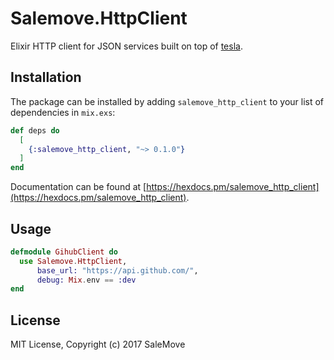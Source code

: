 # Salemove.HttpClient

Elixir HTTP client for JSON services built on top of [tesla](https://github.com/teamon/tesla).

## Installation

The package can be installed by adding `salemove_http_client` to your list of dependencies in `mix.exs`:

```elixir
def deps do
  [
    {:salemove_http_client, "~> 0.1.0"}
  ]
end
```

Documentation can be found at [https://hexdocs.pm/salemove_http_client](https://hexdocs.pm/salemove_http_client).

## Usage

```elixir
defmodule GihubClient do
  use Salemove.HttpClient, 
      base_url: "https://api.github.com/",
      debug: Mix.env == :dev
end
```

## License

MIT License, Copyright (c) 2017 SaleMove
